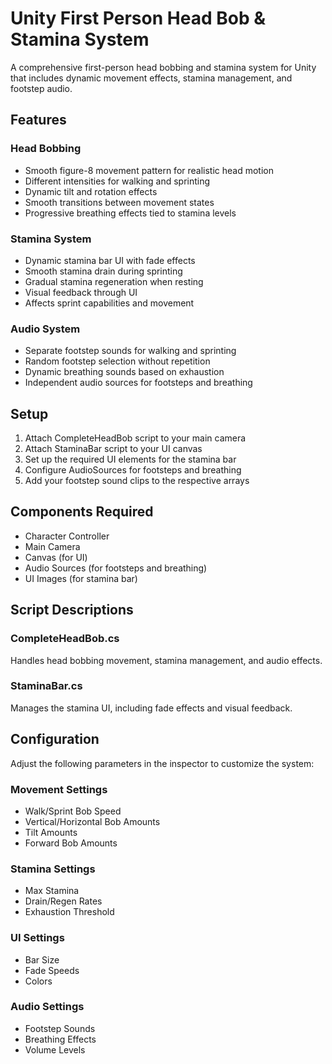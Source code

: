 # Unity First Person Head Bob & Stamina System

A comprehensive first-person head bobbing and stamina system for Unity that includes dynamic movement effects, stamina management, and footstep audio.

## Features

### Head Bobbing
- Smooth figure-8 movement pattern for realistic head motion
- Different intensities for walking and sprinting
- Dynamic tilt and rotation effects
- Smooth transitions between movement states
- Progressive breathing effects tied to stamina levels

### Stamina System
- Dynamic stamina bar UI with fade effects
- Smooth stamina drain during sprinting
- Gradual stamina regeneration when resting
- Visual feedback through UI
- Affects sprint capabilities and movement

### Audio System
- Separate footstep sounds for walking and sprinting
- Random footstep selection without repetition
- Dynamic breathing sounds based on exhaustion
- Independent audio sources for footsteps and breathing

## Setup

1. Attach CompleteHeadBob script to your main camera
2. Attach StaminaBar script to your UI canvas
3. Set up the required UI elements for the stamina bar
4. Configure AudioSources for footsteps and breathing
5. Add your footstep sound clips to the respective arrays

## Components Required

- Character Controller
- Main Camera
- Canvas (for UI)
- Audio Sources (for footsteps and breathing)
- UI Images (for stamina bar)

## Script Descriptions

### CompleteHeadBob.cs
Handles head bobbing movement, stamina management, and audio effects.

### StaminaBar.cs
Manages the stamina UI, including fade effects and visual feedback.

## Configuration

Adjust the following parameters in the inspector to customize the system:

### Movement Settings
- Walk/Sprint Bob Speed
- Vertical/Horizontal Bob Amounts
- Tilt Amounts
- Forward Bob Amounts

### Stamina Settings
- Max Stamina
- Drain/Regen Rates
- Exhaustion Threshold

### UI Settings
- Bar Size
- Fade Speeds
- Colors

### Audio Settings
- Footstep Sounds
- Breathing Effects
- Volume Levels
